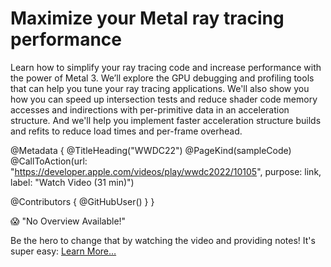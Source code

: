 # Maximize your Metal ray tracing performance

Learn how to simplify your ray tracing code and increase performance with the power of Metal 3. We’ll explore the GPU debugging and profiling tools that can help you tune your ray tracing applications. We'll also show you how you can speed up intersection tests and reduce shader code memory accesses and indirections with per-primitive data in an acceleration structure. And we'll help you implement faster acceleration structure builds and refits to reduce load times and per-frame overhead. 

@Metadata {
   @TitleHeading("WWDC22")
   @PageKind(sampleCode)
   @CallToAction(url: "https://developer.apple.com/videos/play/wwdc2022/10105", purpose: link, label: "Watch Video (31 min)")

   @Contributors {
      @GitHubUser(<replace this with your GitHub handle>)
   }
}

😱 "No Overview Available!"

Be the hero to change that by watching the video and providing notes! It's super easy:
 [Learn More…](https://wwdcnotes.com/documentation/wwdcnotes/contributing)
